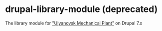 # drupal-library-module (deprecated)

The library module for ["Ulyanovsk Mechanical Plant"](https://en.wikipedia.org/wiki/Ulyanovsk_Mechanical_Plant) on Drupal 7.x
